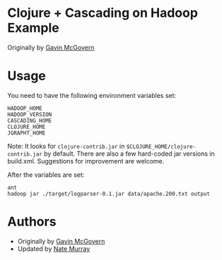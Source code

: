 Clojure + Cascading on Hadoop Example
=====================================

Originally by [Gavin McGovern](http://www.machinelake.com/2009/07/02/cascadings-logparser-example-in-clojure/)

Usage
=====

You need to have the following environment variables set:

    HADOOP_HOME
    HADOOP_VERSION
    CASCADING_HOME
    CLOJURE_HOME
    JGRAPHT_HOME

Note: It looks for `clojure-contrib.jar` in `$CLOJURE_HOME/clojure-contrib.jar`
by default. There are also a few hard-coded jar versions in build.xml.
Suggestions for improvement are welcome.

After the variables are set:

    ant
    hadoop jar ./target/logparser-0.1.jar data/apache.200.txt output

Authors
=======

* Originally by [Gavin McGovern](http://www.machinelake.com/2009/07/02/cascadings-logparser-example-in-clojure/)
* Updated by [Nate Murray](http://www.xcombinator.com)
